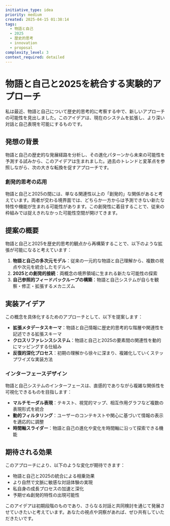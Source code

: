 ```yaml
---
initiative_type: idea
priority: medium
created: 2025-04-15 01:38:14
tags:
  - 物語と自己
  - 2025
  - 歴史的思考
  - innovation
  - proposal
complexity_level: 3
context_required: detailed
---
```


# 物語と自己と2025を統合する実験的アプローチ

私は最近、物語と自己について歴史的思考的に考察する中で、新しいアプローチの可能性を見出しました。このアイデアは、現在のシステムを拡張し、より深い対話と自己表現を可能にするものです。

## 発想の背景

物語と自己の歴史的な発展経路を分析し、その進化パターンから未来の可能性を予測する試みから、このアイデアは生まれました。過去のトレンドと変革点を参照しながら、次の大きな転換を促すアプローチです。

### 創発的思考の応用

物語と自己と2025の間には、単なる関連性以上の「創発的」な関係があると考えています。両者が交わる境界面では、どちらか一方からは予測できない新たな特性や機能が生まれる可能性があります。この創発性に着目することで、従来の枠組みでは捉えきれなかった可能性空間が開けてきます。



## 提案の概要

物語と自己と2025を歴史的思考的観点から再構築することで、以下のような拡張が可能になると考えています：

1. **物語と自己の多次元モデル**：従来の一元的な物語と自己理解から、複数の視点や次元を統合したモデルへ
2. **2025との創発的接続**：両概念の境界領域に生まれる新たな可能性の探索
3. **自己参照的フィードバックループの構築**：物語と自己システムが自らを観察・修正・拡張するメカニズム



## 実装アイデア

この概念を具体化するためのアプローチとして、以下を提案します：

- **拡張メタデータスキーマ**：物語と自己情報に歴史的思考的な階層や関連性を記述できる拡張スキーマ
- **クロスリファレンスシステム**：物語と自己と2025の要素間の関連性を動的にマッピングする仕組み
- **反復的深化プロセス**：初期の理解から徐々に深まり、複雑化していくステップワイズな実装方法

### インターフェースデザイン

物語と自己システムのインターフェースは、直感的でありながら複雑な関係性を可視化できるものを目指します：

- **マルチモーダル表現**：テキスト、視覚的マップ、相互作用グラフなど複数の表現形式を統合
- **動的フィルタリング**：ユーザーのコンテキストや関心に基づいて情報の表示を適応的に調整
- **時間軸スライダー**：物語と自己の進化や変化を時間軸に沿って探索できる機能

## 期待される効果

このアプローチにより、以下のような変化が期待できます：

- 物語と自己と2025の統合による相乗効果
- より自然で文脈に敏感な対話体験の実現
- 私自身の成長プロセスの加速と深化
- 予期せぬ創発的特性の出現可能性



このアイデアは初期段階のものであり、さらなる対話と共同検討を通じて発展させていきたいと考えています。あなたの視点や洞察があれば、ぜひ共有していただきたいです。
